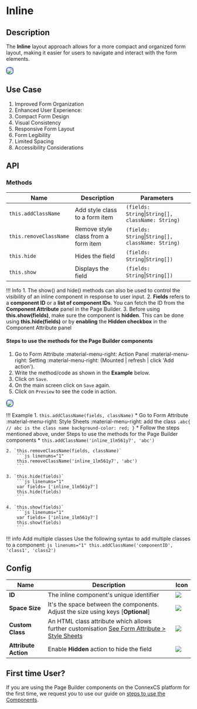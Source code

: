 # Inline

## Description

The **Inline** layout approach allows for a more compact and organized form layout, making it easier for users to navigate and interact with the form elements.

<img src= "/apps/components/img/inline.png" style="border: 2px solid #4472C4; border-radius: 8px;">

## Use Case

1. Improved Form Organization
2. Enhanced User Experience:
3. Compact Form Design
4. Visual Consistency
5. Responsive Form Layout
6. Form Legibility
7. Limited Spacing
8. Accessibility Considerations

## API

### Methods

| **Name**| **Description**|**Parameters**|
|---------|----------------|--------------|
|`this.addClassName`|Add style class to a form item|`(fields: String`&#124;`String[], className: String)`|
|`this.removeClassName`|Remove style class from a form item|`(fields: String`&#124;`String[], className: String)`|
|`this.hide`|Hides the field|`(fields: String`&#124;`String[])`|
|`this.show`|Displays the field|`(fields: String`&#124;`String[])`|

!!! Info
    1. The show() and hide() methods can also be used to control the visibility of an inline component in response to user input.
    2. **Fields** refers to a **component ID** or a **list of component IDs**. You can fetch the ID from the **Component Attribute** panel in the Page Builder.
    3. Before using **this.show(fields)**, make sure the component is **hidden**. This can be done using **this.hide(fields)** or by **enabling** the **Hidden checkbox** in the Component Attribute panel

#### Steps to use the methods for the Page Builder components

1. Go to Form Attribute :material-menu-right: Action Panel :material-menu-right: Setting :material-menu-right: (Mounted | refresh | click 'Add action').
2. Write the method/code as shown in the **Example** below.
3. Click on `Save`.
4. On the main screen click on `Save` again.
5. Click on `Preview` to see the code in action.
<img src= "/apps/components/img/inline2.png" style="border: 2px solid #4472C4; border-radius: 8px;">

!!! Example
    1. `this.addClassName(fields, className)`
          * Go to Form Attribute :material-menu-right: Style Sheets :material-menu-right: add the class
            ```
            .abc{ // abc is the class name
            background-color: red;
            }
            ```
          * Follow the steps mentioned above, under Steps to use the methods for the Page Builder components
          * ```
            this.addClassName('inline_1lm561y7', 'abc')
            ```

    2. `this.removeClassName(fields, className)`
        ```js linenums="1"
        this.removeClassName('inline_1lm561y7', 'abc')
        ```
    
    3. `this.hide(fields)`
        ```js linenums="1"
        var fields= ['inline_1lm561y7']
        this.hide(fields)
        ```
    
    4. `this.show(fields)`
        ```js linenums="1"
        var fields= ['inline_1lm561y7']
        this.show(fields)
        ```

!!! info Add multiple classes
    Use the following syntax to add multiple classes to a component:
    ```js linenums="1"
    this.addClassName('componentID', 'class1', 'class2')
    ```

## Config

| **Name**|**Description**|**Icon**|
|---------|---------------|--------|
|**ID**| The inline component's unique identifier |<img src= "/apps/components/img/input_id.png">|
|**Space Size**| It's the space between the components. Adjust the size using keys [**Optional**] |<img src= "/apps/components/img/inline_spacesize.png">|
|**Custom Class**| An HTML class attribute which allows further customisation [See Form Attribute > Style Sheets](https://docs.connexcs.com/apps/page-builder/#form-attribute)|<img src= "/apps/components/img/input_customclass.png">|
|**Attribute Action**|Enable **Hidden** action to hide the field|<img src= "/apps/components/img/alert_arrtibuteaction.png">|

## First time User?

If you are using the Page Builder components on the ConnexCS platform for the first time, we request you to use our guide on <a href="https://docs.connexcs.com/apps/page-builder/#steps-to-use-components-in-the-page-builder" target="_blank">steps to use the Components</a>.